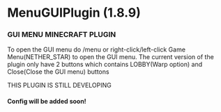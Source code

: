 # MenuGUIPlugin (1.8.9)
### GUI MENU MINECRAFT PLUGIN
To open the GUI menu do /menu or right-click/left-click Game Menu(NETHER_STAR) to open the GUI menu.
The current version of the plugin only have 2 buttons which contains LOBBY(Warp option) and Close(Close the GUI menu) buttons


THIS PLUGIN IS STILL DEVELOPING 
#### Config will be added soon!
